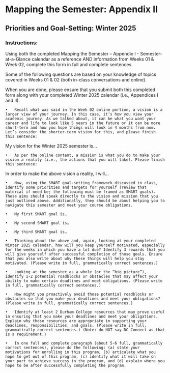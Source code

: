 # Mapping the Semester: Appendix II

## Priorities and Goal-Setting: Winter 2025

### Instructions:
Using both the completed Mapping the Semester – Appendix I - Semester-at-a-Glance calendar as a reference AND information from Weeks 01 & Week 02, complete this form in full and complete sentences. 

Some of the following questions are based on your knowledge of topics covered in Weeks 01 & 02 (both in-class conversations and online).

When you are done, please ensure that you submit both this completed form along with your completed Winter 2025 calendar (i.e., Appendices I and II). 

	•	Recall what was said in the Week 02 online portion, a vision is a larger view of your journey. In this case, it’s how you view your academic journey. As we talked about, it can be what you want your career and life to look like 5 years in the future or it can be more short-term and how you hope things will look in 4 months from now. Let’s consider the shorter-term vision for this, and please finish this sentence:
My vision for the Winter 2025 semester is…

	•	As per the online content, a mission is what you do to make your vision a reality (i.e., the actions that you will take). Please finish this sentence:
In order to make the above vision a reality, I will…

	•	Now, using the SMART goal-setting framework discussed in class, identify some priorities and targets for yourself (review that material if need be; the following must be framed as SMART goals). These aims should speak directly to the vision and mission that you just outlined above. Additionally, they should be about helping you to navigate this semester and meet your course obligations. 
    
	•	My first SMART goal is…

	•	My second SMART goal is…

	•	My third SMART goal is…

	•	Thinking about the above and, again, looking at your completed Winter 2025 calendar, how will you keep yourself motivated, especially for the weeks in which you have a lot due? Identify 3 rewards that you will give yourself after successful completion of those goals. Ensure that you also write about why these things will help you stay motivated. (Please write in full, grammatically correct sentences.)

	•	Looking at the semester as a whole (or the “big picture”), identify 1-2 potential roadblocks or obstacles that may affect your ability to make certain deadlines and meet obligations. (Please write in full, grammatically correct sentences.) 

	•	How might you proactively avoid those potential roadblocks or obstacles so that you make your deadlines and meet your obligations? (Please write in full, grammatically correct sentences.)

	•	Identify at least 2 Durham College resources that may prove useful in ensuring that you make your deadlines and meet your obligations. Explain why those resources are appropriate in supporting your deadlines, responsibilities, and goals. (Please write in full, grammatically correct sentences.) (Note: do NOT say DC Connect as that is a requirement.)

	•	In one full and complete paragraph (about 5-6 full, grammatically correct sentences), please do the following: (a) state your motivations for enrolling in this program, (b) articulate what you hope to get out of this program, (c) identify what it will take on your part to achieve success in the program, and (d) explain where you hope to be after successfully completing the program.